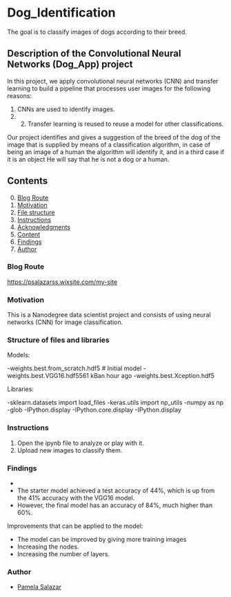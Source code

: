 # Dog_Identification
The goal is to classify images of dogs according to their breed.



## Description of the Convolutional Neural Networks (Dog_App) project

In this project, we apply convolutional neural networks (CNN) and transfer learning to build a pipeline that processes user images for the following reasons:
1. CNNs are used to identify images.
2. 2. Transfer learning is reused to reuse a model for other classifications.

Our project identifies and gives a suggestion of the breed of the dog of the image that is supplied by means of a classification algorithm, in case of being an image of a human the algorithm will identify it, and in a third case if it is an object He will say that he is not a dog or a human.

## Contents

0. [Blog Route](#r)
1. [Motivation](#m)
2. [File structure](#e)
3. [Instructions](#i)
4. [Acknowledgments](#a)
5. [Content](#c)
6. [Findings](#h)
7. [Author](#auth)

<a name="r"></a>

### Blog Route

<a name="m"></a>

https://psalazarss.wixsite.com/my-site

### Motivation

This is a Nanodegree data scientist project and consists of using neural networks (CNN) for image classification.

<a name="e"></a>

### Structure of files and libraries

Models:

-weights.best.from_scratch.hdf5 # Initial model
-weights.best.VGG16.hdf5561 kBan hour ago
-weights.best.Xception.hdf5

Libraries:

-sklearn.datasets import load_files
-keras.utils import np_utils
-numpy as np
-glob
-IPython.display
-IPython.core.display
-IPython.display


<a name="i"></a>

### Instructions
1. Open the ipynb file to analyze or play with it.
3. Upload new images to classify them.


<a name="h"></a>

### Findings

-
- The starter model achieved a test accuracy of 44%, which is up from the 41% accuracy with the VGG16 model.
- However, the final model has an accuracy of 84%, much higher than 60%.

Improvements that can be applied to the model:

- The model can be improved by giving more training images
- Increasing the nodes.
- Increasing the number of layers.

<a name="authors"></auth>

### Author

- [Pamela Salazar](https://github.com/psalazarss4231)

